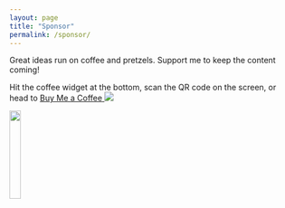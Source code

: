 ```yaml
---
layout: page
title: "Sponsor"
permalink: /sponsor/
---
```


<div class="all-posts">
<div class="text-container">
<p>Great ideas run on coffee and pretzels. Support me to keep the content coming!</p>
<p>Hit the coffee widget at the bottom, scan the QR code on the screen, or head to <a href="https://buymeacoffee.com/pyblog" target="_blank"><span class="underline">Buy Me a Coffee</span> <img class="twemoji" src="{{ site.url }}/assets/img/common/new-tab.svg" /></a></p>
<img class="center-image-0" style="width: 20%" src="{{ site.url }}/assets/img/profile/bmc_qr.png" />
</div>
<br/><br/>
</div>

<script data-name="BMC-Widget" data-cfasync="false" src="https://cdnjs.buymeacoffee.com/1.0.0/widget.prod.min.js" data-id="pyblog" data-description="Support me on Buy me a coffee!" data-message="Thank you for visiting! Buy me a pretzel 🥨" data-color="#fff" data-position="Right" data-x_margin="18" data-y_margin="18"></script>